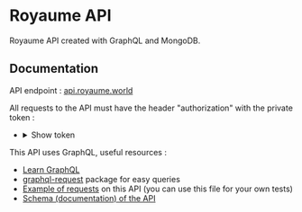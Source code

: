 # Royaume API

Royaume API created with GraphQL and MongoDB.

## Documentation 
API endpoint : [api.royaume.world](https://api.royaume.world)

All requests to the API must have the header "authorization" with the private token : 
  - <details>
    <summary>Show token</summary>
    7fe47986-0ce9-4cfc-9294-cfc167ef32e8  
  </details>  

This API uses GraphQL, useful resources :
- [Learn GraphQL](https://graphql.org/learn/)
- [graphql-request](https://www.npmjs.com/package/graphql-request) package for easy queries
- [Example of requests](./src/others/ClientTester.ts) on this API (you can use this file for your own tests)
- [Schema (documentation) of the API](./resources/graphql/Schema.gql)
